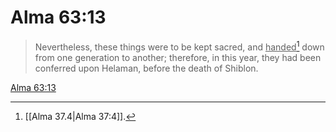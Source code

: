 # Alma 63:13

> Nevertheless, these things were to be kept sacred, and <u>handed</u>[^a] down from one generation to another; therefore, in this year, they had been conferred upon Helaman, before the death of Shiblon.

[Alma 63:13](https://www.churchofjesuschrist.org/study/scriptures/bofm/alma/63?lang=eng&id=p13#p13)


[^a]: [[Alma 37.4|Alma 37:4]].  
